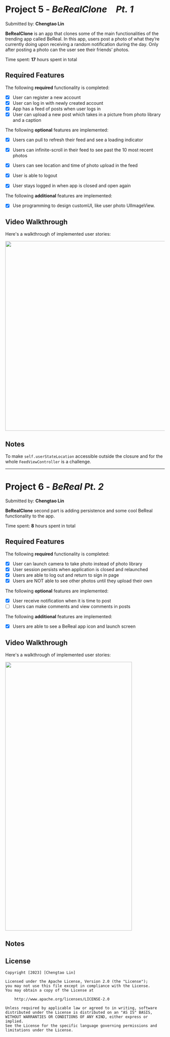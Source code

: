 # Project 5 - *BeRealClone　Pt. 1*

Submitted by: **Chengtao Lin**

**BeRealClone** is an app that clones some of the main functionalities of the trending app called BeReal. In this app, users post a photo of what they’re currently doing upon receiving a random notification during the day. Only after posting a photo can the user see their friends’ photos.

Time spent: **17** hours spent in total

## Required Features

The following **required** functionality is completed:

- [x] User can register a new account
- [x] User can log in with newly created account
- [x] App has a feed of posts when user logs in
- [x] User can upload a new post which takes in a picture from photo library and a caption	
 
The following **optional** features are implemented:

- [x] Users can pull to refresh their feed and see a loading indicator
- [x] Users can infinite-scroll in their feed to see past the 10 most recent photos
- [x] Users can see location and time of photo upload in the feed	
- [x] User is able to logout
- [x] User stays logged in when app is closed and open again	


The following **additional** features are implemented:
- [x] Use programming to design customUI, like user photo UIImageView.


## Video Walkthrough

Here's a walkthrough of implemented user stories:

<img src="https://github.com/TaoLyn838/IOS102/blob/main/BeRealClone/AppWalkThrough/AppWalkThrough(1).gif" width="700" height="600"><br>


## Notes

To make `self.userStateLocation` accessible outside the closure and for the whole `FeedViewController` is a challenge.

---

# Project 6 - *BeReal Pt. 2*

Submitted by: **Chengtao Lin**

**BeRealClone** second part is adding persistence and some cool BeReal functionality to the app.

Time spent: **8** hours spent in total

## Required Features

The following **required** functionality is completed:

- [x] User can launch camera to take photo instead of photo library
- [x] User session persists when application is closed and relaunched
- [x] Users are able to log out and return to sign in page
- [x] Users are NOT able to see other photos until they upload their own    
 
The following **optional** features are implemented:

- [x] User receive notification when it is time to post
- [ ] Users can make comments and view comments in posts    

The following **additional** features are implemented:

- [x] Users are able to see a BeReal app icon and launch screen

## Video Walkthrough

Here's a walkthrough of implemented user stories:

<img src="https://github.com/TaoLyn838/IOS102/blob/main/BeRealClone/AppWalkThrough/AppWalkThrough_2.gif" width="400" height="850"><br>

## Notes

## License

    Copyright [2023] [Chengtao Lin]

    Licensed under the Apache License, Version 2.0 (the "License");
    you may not use this file except in compliance with the License.
    You may obtain a copy of the License at

        http://www.apache.org/licenses/LICENSE-2.0

    Unless required by applicable law or agreed to in writing, software
    distributed under the License is distributed on an "AS IS" BASIS,
    WITHOUT WARRANTIES OR CONDITIONS OF ANY KIND, either express or implied.
    See the License for the specific language governing permissions and
    limitations under the License.
